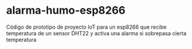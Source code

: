 # alarma-humo-esp8266
Código de prototipo de proyecto IoT para un esp8266 que recibe temperatura de un sensor DHT22 y activa una alarma si sobrepasa cierta temperatura
